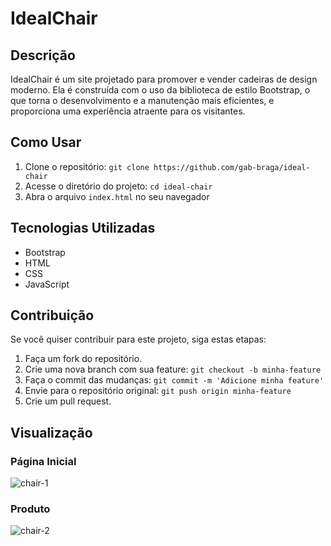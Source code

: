 # IdealChair

## Descrição
IdealChair é um site projetado para promover e vender cadeiras de design moderno. Ela é construída com
o uso da biblioteca de estilo Bootstrap, o que torna o desenvolvimento e a manutenção mais eficientes, e proporciona
uma experiência atraente para os visitantes.

## Como Usar
 1. Clone o repositório: `git clone https://github.com/gab-braga/ideal-chair`
 2. Acesse o diretório do projeto: `cd ideal-chair`
 3. Abra o arquivo `index.html` no seu navegador

## Tecnologias Utilizadas
* Bootstrap
* HTML
* CSS
* JavaScript

## Contribuição
Se você quiser contribuir para este projeto, siga estas etapas:
1. Faça um fork do repositório.
2. Crie uma nova branch com sua feature: `git checkout -b minha-feature`
3. Faça o commit das mudanças: `git commit -m 'Adicione minha feature'`
4. Envie para o repositório original: `git push origin minha-feature`
5. Crie um pull request.

## Visualização
### Página Inicial
![chair-1](https://github.com/gab-braga/pokedex-app/assets/66652642/a9d9fd20-8657-48f2-9041-f73644f0862f)
### Produto
![chair-2](https://github.com/gab-braga/pokedex-app/assets/66652642/6d2a177e-3803-49ee-af44-4b78fcf1eda3)
